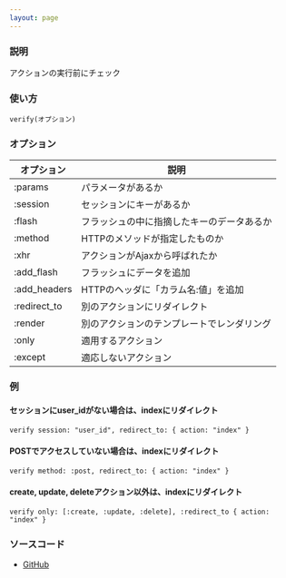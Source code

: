 ```yaml
---
layout: page
---
```

### 説明
アクションの実行前にチェック

### 使い方
    verify(オプション)

### オプション

オプション        | 説明
-------------|-------------------------
:params      | パラメータがあるか
:session     | セッションにキーがあるか
:flash       | フラッシュの中に指摘したキーのデータあるか
:method      | HTTPのメソッドが指定したものか
:xhr         | アクションがAjaxから呼ばれたか
:add_flash   | フラッシュにデータを追加
:add_headers | HTTPのヘッダに「カラム名:値」を追加
:redirect_to | 別のアクションにリダイレクト
:render      | 別のアクションのテンプレートでレンダリング
:only        | 適用するアクション
:except      | 適応しないアクション

### 例
#### セッションにuser_idがない場合は、indexにリダイレクト
    verify session: "user_id", redirect_to: { action: "index" }

#### POSTでアクセスしていない場合は、indexにリダイレクト
    verify method: :post, redirect_to: { action: "index" }

#### create, update, deleteアクション以外は、indexにリダイレクト
    verify only: [:create, :update, :delete], :redirect_to { action: "index" }

### ソースコード
* [GitHub](https://github.com/rails/rails/blob/f33d52c95217212cbacc8d5e44b5a8e3cdc6f5b3/activesupport/lib/active_support/message_verifier.rb#L175)